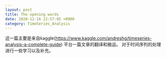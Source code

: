```yaml
---
layout: post
title: The opening words
date: 2020-12-16 22:57:05 +0900
category: TimeSeries_Analysis
---
```

这一篇主要是来自kaggle(https://www.kaggle.com/andreshg/timeseries-analysis-a-complete-guide) 平台一篇文章的翻译和搬运。
对于时间序列的处理进行一些学习以及补充。
